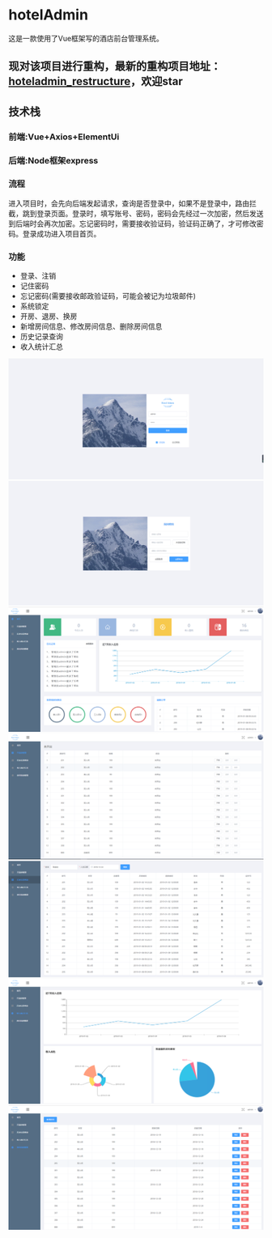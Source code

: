# hotelAdmin
这是一款使用了Vue框架写的酒店前台管理系统。
## 现对该项目进行重构，最新的重构项目地址：[hoteladmin_restructure](https://github.com/aqingxin/hoteladmin_restructure)，欢迎star
## 技术栈
### 前端:Vue+Axios+ElementUi
### 后端:Node框架express

### 流程
进入项目时，会先向后端发起请求，查询是否登录中，如果不是登录中，路由拦截，跳到登录页面。登录时，填写账号、密码，密码会先经过一次加密，然后发送到后端时会再次加密。忘记密码时，需要接收验证码，验证码正确了，才可修改密码。登录成功进入项目首页。

### 功能
- 登录、注销
- 记住密码
- 忘记密码(需要接收邮政验证码，可能会被记为垃圾邮件)
- 系统锁定
- 开房、退房、换房
- 新增房间信息、修改房间信息、删除房间信息
- 历史记录查询
- 收入统计汇总

<img src="https://github.com/aqingxin/blobImg/blob/master/TIM%E6%88%AA%E5%9B%BE20190124093707.png">
<img src="https://github.com/aqingxin/blobImg/blob/master/TIM%E6%88%AA%E5%9B%BE20190124093727.png">
<img src="https://github.com/aqingxin/blobImg/blob/master/TIM%E6%88%AA%E5%9B%BE20190124093754.png">
<img src="https://github.com/aqingxin/blobImg/blob/master/TIM%E6%88%AA%E5%9B%BE20190124093807.png">
<img src="https://github.com/aqingxin/blobImg/blob/master/TIM%E6%88%AA%E5%9B%BE20190124093835.png">
<img src="https://github.com/aqingxin/blobImg/blob/master/TIM%E6%88%AA%E5%9B%BE20190124093850.png">
<img src="https://github.com/aqingxin/blobImg/blob/master/TIM%E6%88%AA%E5%9B%BE20190124093900.png">
